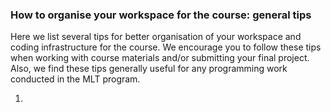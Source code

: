 ### How to organise your workspace for the course: general tips

Here we list several tips for better organisation of your workspace and coding infrastructure for the course. We encourage you to follow these tips when working with course materials and/or submitting your final project. Also, we find these tips generally useful for any programming work conducted in the MLT program.

1. 
